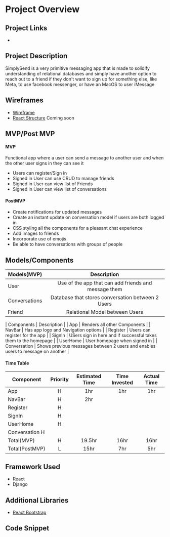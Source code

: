 # Project Overview
## Project Links
- []()
## Project Description

SimplySend is a very primitive messaging app that is made to solidify understanding of relational databases 
and simply have another option to reach out to a friend if they don't want to sign up for something else,
like Meta, to use facebook messenger, or have an MacOS to user iMessage

## Wireframes

- [Wireframe](project4-wireframe.md)
- [React Structure](#) Coming soon

## MVP/Post MVP
#### MVP

Functional app where a user can send a message to another user and when the other user signs in they can see it
- Users can register/Sign in
- Signed in User can use CRUD to manage friends
- Signed in User can view list of Friends
- Signed in User can view list of conversations

#### PostMVP

- Create notifications for updated messages
- Create an instant update on conversation model if users are both logged in
- CSS styling all the components for a pleasant chat experience
- Add images to friends
- Incorporate use of emojis
- Be able to have conversations with groups of people

## Models/Components

| Models(MVP) | Description |
| --- | :---: |
| User | Use of the app that can add friends and message them |
| Conversations | Database that stores conversation between 2 Users |
| Friend | Relational Model between Users |


| Components | Description |
| App | Renders all other Components |
| NavBar | Has app logo and Navigation options |
| Register | Users can register for the app |
| SignIn | USers sign in here and if successful takes them to the homepage |
| UserHome | User homepage when signed in |
| Conversation | Shows previous messages between 2 users and enables users to message on another |

#### Time Table

| Component | Priority | Estimated Time | Time Invested | Actual Time |
| --- | :---: | :---: | :---: | :---: |
| App | H | 1hr | 1hr | 1hr |
| NavBar | H | 2hr |  |  |
| Register | H |  |  |
| SignIn | H |  |  |
| UserHome | H |  |  |
| Conversation H |  |  |
| Total(MVP) | H | 19.5hr | 16hr | 16hr |
| Total(PostMVP) | L | 15hr | 7hr | 5hr |

## Framework Used

- React
- Django

## Additional Libraries

- [React Bootstrap](https://react-bootstrap.netlify.app/)

## Code Snippet
